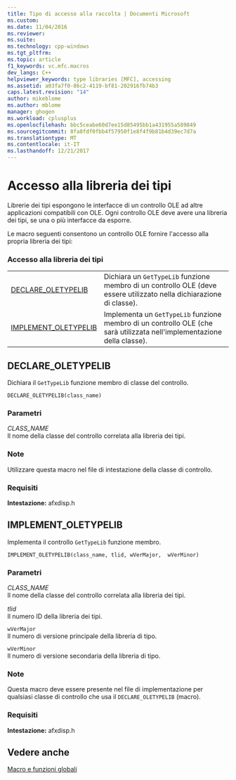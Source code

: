 ```yaml
---
title: Tipo di accesso alla raccolta | Documenti Microsoft
ms.custom: 
ms.date: 11/04/2016
ms.reviewer: 
ms.suite: 
ms.technology: cpp-windows
ms.tgt_pltfrm: 
ms.topic: article
f1_keywords: vc.mfc.macros
dev_langs: C++
helpviewer_keywords: type libraries [MFC], accessing
ms.assetid: a03fa7f0-86c2-4119-bf81-202916fb74b3
caps.latest.revision: "14"
author: mikeblome
ms.author: mblome
manager: ghogen
ms.workload: cplusplus
ms.openlocfilehash: bbc5ceabe60d7ee15d85495bb1a431955a589849
ms.sourcegitcommit: 8fa8fdf0fbb4f57950f1e8f4f9b81b4d39ec7d7a
ms.translationtype: MT
ms.contentlocale: it-IT
ms.lasthandoff: 12/21/2017
---
```

# <a name="type-library-access"></a>Accesso alla libreria dei tipi
Librerie dei tipi espongono le interfacce di un controllo OLE ad altre applicazioni compatibili con OLE. Ogni controllo OLE deve avere una libreria dei tipi, se una o più interfacce da esporre.  
  
 Le macro seguenti consentono un controllo OLE fornire l'accesso alla propria libreria dei tipi:  
  
### <a name="type-library-access"></a>Accesso alla libreria dei tipi  
  
|||  
|-|-|  
|[DECLARE_OLETYPELIB](#declare_oletypelib)|Dichiara un `GetTypeLib` funzione membro di un controllo OLE (deve essere utilizzato nella dichiarazione di classe).|  
|[IMPLEMENT_OLETYPELIB](#implement_oletypelib)|Implementa un `GetTypeLib` funzione membro di un controllo OLE (che sarà utilizzata nell'implementazione della classe).|  
  
##  <a name="declare_oletypelib"></a>DECLARE_OLETYPELIB  
 Dichiara il `GetTypeLib` funzione membro di classe del controllo.  
  
```   
DECLARE_OLETYPELIB(class_name)   
```  
  
### <a name="parameters"></a>Parametri  
 *CLASS_NAME*  
 Il nome della classe del controllo correlata alla libreria dei tipi.  
  
### <a name="remarks"></a>Note  
 Utilizzare questa macro nel file di intestazione della classe di controllo.  

### <a name="requirements"></a>Requisiti  
 **Intestazione:** afxdisp.h  

##  <a name="implement_oletypelib"></a>IMPLEMENT_OLETYPELIB  
 Implementa il controllo `GetTypeLib` funzione membro.  
  
```   
IMPLEMENT_OLETYPELIB(class_name, tlid, wVerMajor,  wVerMinor)   
```  
  
### <a name="parameters"></a>Parametri  
 *CLASS_NAME*  
 Il nome della classe del controllo correlata alla libreria dei tipi.  
  
 *tlid*  
 Il numero ID della libreria dei tipi.  
  
 `wVerMajor`  
 Il numero di versione principale della libreria di tipo.  
  
 `wVerMinor`  
 Il numero di versione secondaria della libreria di tipo.  
  
### <a name="remarks"></a>Note  
 Questa macro deve essere presente nel file di implementazione per qualsiasi classe di controllo che usa il `DECLARE_OLETYPELIB` (macro).  

### <a name="requirements"></a>Requisiti  
 **Intestazione:** afxdisp.h  
   
## <a name="see-also"></a>Vedere anche  
 [Macro e funzioni globali](../../mfc/reference/mfc-macros-and-globals.md)
